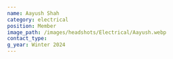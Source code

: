 ```yaml
---
name: Aayush Shah
category: electrical
position: Member
image_path: /images/headshots/Electrical/Aayush.webp
contact_type: 
g_year: Winter 2024
---
```

